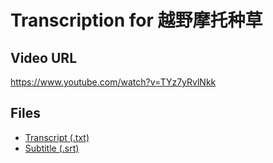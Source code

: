 # Transcription for 越野摩托种草
## Video URL
https://www.youtube.com/watch?v=TYz7yRvlNkk
 
## Files
- [Transcript (.txt)](./transcript.txt)
- [Subtitle (.srt)](./transcript.srt)
